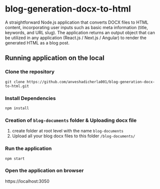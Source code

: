 # blog-generation-docx-to-html
A straightforward Node.js application that converts DOCX files to HTML content, incorporating user inputs such as basic meta information (title, keywords, and URL slug). The application returns an output object that can be utilized in any application (React.js / Next.js / Angular) to render the generated HTML as a blog post.

## Running application on the local

### Clone the repository

`git clone https://github.com/anveshadicherla001/blog-generation-docx-to-html.git`

### Install Dependencies

`npm install`

### Creation of `blog-documents` folder & Uploading docx file

1. create folder at root level with the name `blog-documents`
2. Upload all your blog docx files to this folder `/blog-documents/`

### Run the application

`npm start`

### Open the application on browser

https://localhost:3050